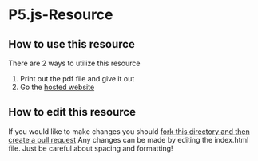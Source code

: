 # P5.js-Resource

## How to use this resource
There are 2 ways to utilize this resource
1. Print out the pdf file and give it out
2. Go the [hosted website](https://gup5resource.netlify.app/)

## How to edit this resource
If you would like to make changes you should [fork this directory and then create a pull request](https://www.nexmo.com/legacy-blog/2020/10/01/how-to-create-a-pull-request-with-github-desktop)
Any changes can be made by editing the index.html file. Just be careful about spacing and formatting!
